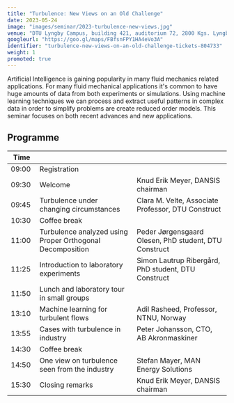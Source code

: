 ```yaml
---
title: "Turbulence: New Views on an Old Challenge"
date: 2023-05-24
image: "images/seminar/2023-turbulence-new-views.jpg"
venue: "DTU Lyngby Campus, building 421, auditorium 72, 2800 Kgs. Lyngby"
googleurl: "https://goo.gl/maps/FBfsnFPY1HA4eVo3A"
identifier: "turbulence-new-views-on-an-old-challenge-tickets-804733"
weight: 1
promoted: true
---
```


Artificial Intelligence is gaining popularity in many fluid mechanics related applications. For many fluid mechanical applications it's common to have huge amounts of data from both experiments or simulations. Using machine learning techniques we can process and extract useful patterns in complex data in order to simplify problems are create reduced order models. This seminar focuses on both recent advances and new applications.

## Programme

| Time  |             |             |
| ----- | ----------- | ----------- |
| 09:00 | Registration|             |
| 09:30 | Welcome     | Knud Erik Meyer, DANSIS chairman |
| 09:45 | Turbulence under changing circumstances | Clara M. Velte, Associate Professor, DTU Construct |
| 10:30 | Coffee break | |
| 11:00 | Turbulence analyzed using Proper Orthogonal Decomposition | Peder Jørgensgaard Olesen, PhD student, DTU Construct |
| 11:25 | Introduction to laboratory experiments | Simon Lautrup Ribergård, PhD student, DTU Construct |
| 11:50 | Lunch and laboratory tour in small groups | |
| 13:10 | Machine learning for turbulent flows | Adil Rasheed, Professor, NTNU, Norway |
| 13:55 | Cases with turbulence in industry | Peter Johansson, CTO, AB Akronmaskiner |
| 14:30 | Coffee break | |
| 14:50 | One view on turbulence seen from the industry | Stefan Mayer, MAN Energy Solutions |
| 15:30 | Closing remarks | Knud Erik Meyer, DANSIS chairman |